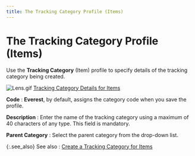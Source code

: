 ```yaml
---
title: The Tracking Category Profile (Items)
---
```


# The Tracking Category Profile (Items)


Use the **Tracking Category** (Item)  profile to specify details of the tracking category being created.


![Lens.gif]({{site.ct_baseurl}}/img/lens.gif) [Tracking  Category Details for Items]({{site.ct_baseurl}}/item-tracking/tracking_category_details_for_items.html)


**Code**
: **Everest**,  by default, assigns the category code when you save the profile.


**Description**
: Enter the name of the tracking category using a  maximum of 40 characters of any type. This field is mandatory.


**Parent Category**
: Select the parent category from the drop-down list.


{:.see_also}
See also
: [Create  a Tracking Category for Items]({{site.ct_baseurl}}/item-tracking/create_a_tracking_category_for_items.html)
